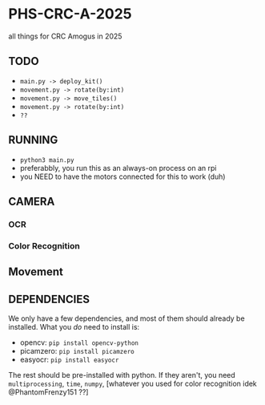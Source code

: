 # PHS-CRC-A-2025

all things for CRC Amogus in 2025

## TODO

- `main.py -> deploy_kit()`
- `movement.py -> rotate(by:int)`
- `movement.py -> move_tiles()`
- `movement.py -> rotate(by:int)`
- `??`

## RUNNING

- `python3 main.py`
- preferabbly, you run this as an always-on process on an rpi
- you NEED to have the motors connected for this to work (duh)

## CAMERA

### OCR

### Color Recognition

## Movement

## DEPENDENCIES

We only have a few dependencies, and most of them should already be installed.
What you *do* need to install is:

- opencv: `pip install opencv-python`
- picamzero: `pip install picamzero`
- easyocr: `pip install easyocr`

The rest should be pre-installed with python. If they aren't, you need `multiprocessing`, `time`, `numpy`, [whatever you used for color recognition idek @PhantomFrenzy151 ??]
